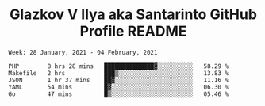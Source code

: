 <h1 align="center">Glazkov V Ilya aka Santarinto GitHub Profile README</h1>

<!--START_SECTION:waka-->
```text
Week: 28 January, 2021 - 04 February, 2021

PHP        8 hrs 28 mins   ██████████████▓░░░░░░░░░░   58.29 % 
Makefile   2 hrs           ███▒░░░░░░░░░░░░░░░░░░░░░   13.83 % 
JSON       1 hr 37 mins    ██▓░░░░░░░░░░░░░░░░░░░░░░   11.16 % 
YAML       54 mins         █▓░░░░░░░░░░░░░░░░░░░░░░░   06.30 % 
Go         47 mins         █▒░░░░░░░░░░░░░░░░░░░░░░░   05.46 % 
```
<!--END_SECTION:waka-->